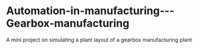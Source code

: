 # Automation-in-manufacturing---Gearbox-manufacturing
A mini project on simulating a plant layout of a gearbox manufacturing plant
